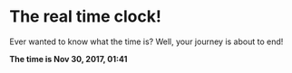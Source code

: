 # The real time clock!

Ever wanted to know what the time is? Well, your journey is about to end!

**The time is Nov 30, 2017, 01:41**